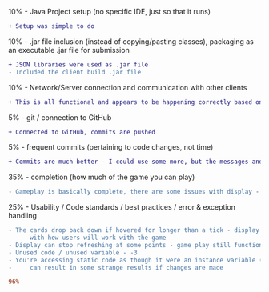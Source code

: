 10% - Java Project setup (no specific IDE, just so that it runs)

```diff
+ Setup was simple to do
```

10% - .jar file inclusion (instead of copying/pasting classes), packaging as an executable .jar file for submission

```diff
+ JSON libraries were used as .jar file
- Included the client build .jar file
```

10% - Network/Server connection and communication with other clients

```diff
+ This is all functional and appears to be happening correctly based on your API
```

 5% - git / connection to GitHub
 
```diff
+ Connected to GitHub, commits are pushed
```

 5% - frequent commits (pertaining to code changes, not time)
 
```diff
+ Commits are much better - I could use some more, but the messages and commits are a significant improvement
```

35% - completion (how much of the game you can play)

```diff
- Gameplay is basically complete, there are some issues with display - -1
```

25% - Usability / Code standards / best practices / error & exception handling

```diff
- The cards drop back down if hovered for longer than a tick - display refresh causes some issue
-     with how users will work with the game
- Display can stop refreshing at some points - game play still functions as long as no cards are drawn
- Unused code / unused variable - -3
- You're accessing static code as though it were an instance variable (Main line 72) - not a good idea,
-     can result in some strange results if changes are made
```

```diff
96%
```
